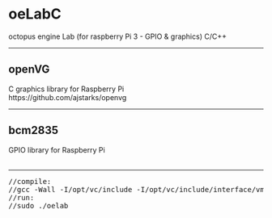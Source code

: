 # oeLabC
octopus engine Lab (for raspberry Pi 3 - GPIO &amp; graphics) C/C++



<hr />
<h2>openVG</h2>
C graphics library for Raspberry Pi<br />
https://github.com/ajstarks/openvg <br />

<hr />
<h2>bcm2835</h2>
GPIO library for Raspberry Pi<br />
<br />
<hr />
<pre>
//compile: 
//gcc -Wall -I/opt/vc/include -I/opt/vc/include/interface/vmcs_host/linux -I/opt/vc/include/interface/vcos/pthreads -I..  -o oeLab oeLab.c ./openvg/libshapes.o ./openvg/oglinit.o -L/opt/vc/lib -lEGL -lGLESv2 -lbcm_host -lpthread  -ljpeg  -l bcm2835
//run: 
//sudo ./oelab
</pre>

